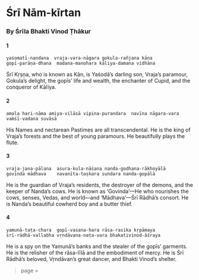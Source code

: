 # Śrī Nām-kīrtan

### By Śrīla Bhakti Vinod Ṭhākur

#### 1

    yaśomatī-nandana  vraja-vara-nāgara gokula-rañjana kāna
    gopī-parāṇa-dhana  madana-manohara kāliya-damana vidhāna

Śrī Kṛṣṇa, who is known as Kān, is Yaśodā’s darling son, Vraja’s paramour, Gokula’s delight, the gopīs’ life and wealth, the enchanter of Cupid, and the conqueror of Kālīya.

#### 2

    amala hari-nāma amiya-vilāsā vipina-purandara  navīna nāgara-vara
    vaṁśī-vadana suvāsā

His Names and nectarean Pastimes are all transcendental. He is the king of Vraja’s forests and the best of young paramours. He beautifully plays the flute.

#### 3

    vraja-jana-pālana  asura-kula-nāśana nanda-godhana-rākhoyālā
    govinda mādhava    navanīta-taṣkara sundara nanda-gopālā

He is the guardian of Vraja’s residents, the destroyer of the demons, and the keeper of Nanda’s cows. He is known as ‘Govinda’—He who nourishes the cows, senses, Vedas, and world—and ‘Mādhava’—Śrī Rādhā’s consort. He is Nanda’s beautiful cowherd boy and a butter thief.

#### 4

    yamunā-taṭa-chara  gopī-vasana-hara rāsa-rasika kṛpāmaya
    śrī-rādhā-vallabha vṛndāvana-naṭa-vara bhakativinod-āśraya

He is a spy on the Yamunā’s banks and the stealer of the gopīs’ garments. He is the relisher of the rāsa-līlā and the embodiment of mercy. He is Śrī Rādhā’s beloved, Vṛndāvan’s great dancer, and Bhakti Vinod’s shelter.


> page = 
